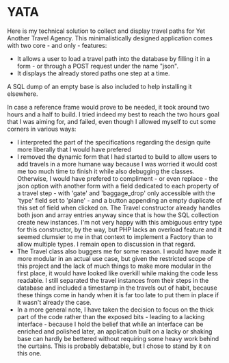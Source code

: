 # YATA
Here is my technical solution to collect and display travel paths for Yet Another Travel Agency.
This minimalistically designed application comes with two core - and only - features:
 - It allows a user to load a travel path into the database by filling it in a form - or through a POST request under the name "json".
 - It displays the already stored paths one step at a time.

A SQL dump of an empty base is also included to help installing it elsewhere.

In case a reference frame would prove to be needed, it took around two hours and a half to build.
I tried indeed my best to reach the two hours goal that I was aiming for, and failed, even though I allowed myself to cut some corners in various ways:
 - I interpreted the part of the specifications regarding the design quite more liberally that I would have prefered
 - I removed the dynamic form that I had started to build to allow users to add travels in a more humane way because I was worried it would cost me too much time to finish it while also debugging the classes. Otherwise, I would have prefered to compliment - or even replace - the json option with another form with a field dedicated to each property of a travel step - with 'gate' and 'baggage_drop' only accessible with the 'type' field set to 'plane' - and a button appending an empty duplicate of this set of field when clicked on. The Travel constructor already handles both json and array entries anyway since that is how the SQL collection create new instances. I'm not very happy with this ambiguous entry type for this constructor, by the way, but PHP lacks an overload feature and it seemed clumsier to me in that context to implement a Factory than to allow multiple types. I remain open to discussion in that regard.
 - The Travel class also buggers me for some reason. I would have made it more modular in an actual use case, but given the restricted scope of this project and the lack of much things to make more modular in the first place, it would have looked like overkill while making the code less readable. I still separated the travel instances from their steps in the database and included a timestamp in the travels out of habit, because these things come in handy when it is far too late to put them in place if it wasn't already the case.
 - In a more general note, I have taken the decision to focus on the thick part of the code rather than the exposed bits - leading to a lacking interface - because I hold the belief that while an interface can be enriched and polished later, an application built on a lacky or shaking base can hardly be bettered without requiring some heavy work behind the curtains. This is probably debatable, but I chose to stand by it on this one.
